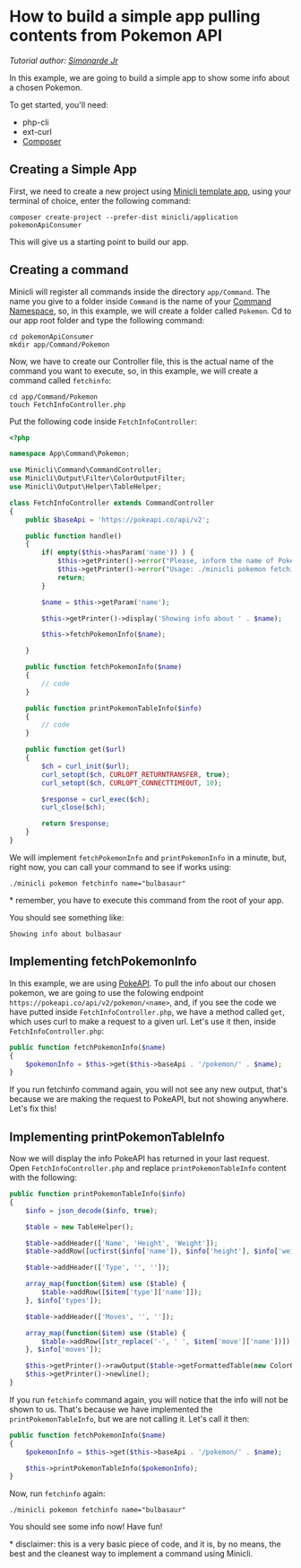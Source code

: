 # How to build a simple app pulling contents from Pokemon API

_Tutorial author: [Simonarde Jr](https://github.com/simonardejr)_

In this example, we are going to build a simple app to show some info about a chosen Pokemon.

To get started, you'll need:

- php-cli
- ext-curl
- [Composer](https://getcomposer.org/)

## Creating a Simple App
First, we need to create a new project using [Minicli template app](https://docs.minicli.dev/en/latest/01-getting_started/#creating-a-structured-app-using-the-application-template), using your terminal of choice, enter the following command:

`composer create-project --prefer-dist minicli/application pokemonApiConsumer`

This will give us a starting point to build our app.

## Creating a command
Minicli will register all commands inside the directory `app/Command`. 
The name you give to a folder inside `Command` is the name of your [Command Namespace](https://docs.minicli.dev/en/latest/02-command_namespaces/), so, in this example, we will create a folder called `Pokemon`. Cd to our app root folder and type the following command:
```shell
cd pokemonApiConsumer
mkdir app/Command/Pokemon
```

Now, we have to create our Controller file, this is the actual name of the command you want to execute, so, in this example, we will create a command called `fetchinfo`:
```shell
cd app/Command/Pokemon
touch FetchInfoController.php
```

Put the following code inside `FetchInfoController`:
```php
<?php

namespace App\Command\Pokemon;

use Minicli\Command\CommandController;
use Minicli\Output\Filter\ColorOutputFilter;
use Minicli\Output\Helper\TableHelper;

class FetchInfoController extends CommandController
{
    public $baseApi = 'https://pokeapi.co/api/v2';

    public function handle()
    {
        if( empty($this->hasParam('name')) ) {
            $this->getPrinter()->error("Please, inform the name of Pokemon you want to fetch info.");
            $this->getPrinter()->error("Usage: ./minicli pokemon fetchinfo name=\"bulbasaur\"");
            return;
        }

        $name = $this->getParam('name');

        $this->getPrinter()->display('Showing info about ' . $name);

        $this->fetchPokemonInfo($name);

    }

    public function fetchPokemonInfo($name)
    {
        // code
    }

    public function printPokemonTableInfo($info)
    {
        // code
    }

    public function get($url)
    {
        $ch = curl_init($url);
        curl_setopt($ch, CURLOPT_RETURNTRANSFER, true);
        curl_setopt($ch, CURLOPT_CONNECTTIMEOUT, 10);

        $response = curl_exec($ch);
        curl_close($ch);

        return $response;
    }
}
```

We will implement `fetchPokemonInfo` and `printPokemonInfo` in a minute, but, right now, you can call your command to see if works using:
```shell
./minicli pokemon fetchinfo name="bulbasaur"
```
\* remember, you have to execute this command from the root of your app.

You should see something like:

```Showing info about bulbasaur```


## Implementing fetchPokemonInfo

In this example, we are using [PokeAPI](https://pokeapi.co/). To pull the info about our chosen pokemon, we are going to use the folowing endpoint `https://pokeapi.co/api/v2/pokemon/<name>`, and, if you see the code we have putted inside `FetchInfoController.php`, we have a method called `get`, which uses curl to make a request to a given url. Let's use it then, inside `FetchInfoController.php`:

```php
public function fetchPokemonInfo($name)
{
    $pokemonInfo = $this->get($this->baseApi . '/pokemon/' . $name);
}
```

If you run fetchinfo command again, you will not see any new output, that's because we are making the request to PokeAPI, but not showing anywhere. Let's fix this!

## Implementing printPokemonTableInfo

Now we will display the info PokeAPI has returned in your last request. Open `FetchInfoController.php` and replace `printPokemonTableInfo` content with the following:
```php
public function printPokemonTableInfo($info)
{
    $info = json_decode($info, true);

    $table = new TableHelper();

    $table->addHeader(['Name', 'Height', 'Weight']);
    $table->addRow([ucfirst($info['name']), $info['height'], $info['weight']]);

    $table->addHeader(['Type', '', '']);

    array_map(function($item) use ($table) {
        $table->addRow([$item['type']['name']]);
    }, $info['types']);

    $table->addHeader(['Moves', '', '']);

    array_map(function($item) use ($table) {
        $table->addRow([str_replace('-', ' ', $item['move']['name'])]);
    }, $info['moves']);

    $this->getPrinter()->rawOutput($table->getFormattedTable(new ColorOutputFilter()));
    $this->getPrinter()->newline();
}
```
If you run `fetchinfo` command again, you will notice that the info will not be shown to us. That's because we have implemented the `printPokemonTableInfo`, but we are not calling it. Let's call it then:

```php
public function fetchPokemonInfo($name)
{
    $pokemonInfo = $this->get($this->baseApi . '/pokemon/' . $name);

    $this->printPokemonTableInfo($pokemonInfo);
}
```
Now, run `fetchinfo` again:
```shell
./minicli pokemon fetchinfo name="bulbasaur"
```

You should see some info now! Have fun!

\* disclaimer: this is a very basic piece of code, and it is, by no means, the best and the cleanest way to implement a command using Minicli. 
